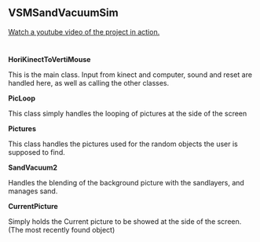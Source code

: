 ## VSMSandVacuumSim

[Watch a youtube video of the project in action.](https://www.youtube.com/watch?v=cdFiDw6Ungw)
#
**HoriKinectToVertiMouse**

  This is the main class. Input from kinect and computer, sound and reset are handled here, as well as calling the other          classes.
  
**PicLoop**

This class simply handles the looping of pictures at the side of the screen

**Pictures**

This class handles the pictures used for the random objects the user is supposed to find.

**SandVacuum2**

Handles the blending of the background picture with the sandlayers, and manages sand.

**CurrentPicture**

Simply holds the Current picture to be showed at the side of the screen. (The most recently found object)
